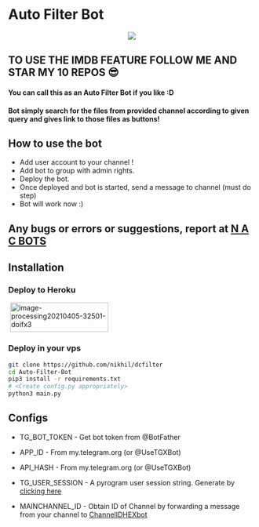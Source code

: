 # Auto Filter Bot

<p align="center">
  <a href="https://www.python.org">
    <img src="http://ForTheBadge.com/images/badges/made-with-python.svg">


  </a>  
</p>

## TO USE THE IMDB FEATURE FOLLOW ME AND STAR MY 10 REPOS 😎




#### You can call this as an Auto Filter Bot if you like :D
#### Bot simply search for the files from provided channel according to given query and gives link to those files as buttons!

## How to use the bot
* Add user account to your channel !
* Add bot to group with admin rights.
* Deploy the bot.
* Once deployed and bot is started, send a message to channel (must do step)
* Bot will work now :)



## Any bugs or errors or suggestions, report at [N A C BOTS](https://telegram.dog/nacbots)


## Installation

### Deploy to Heroku
<a href='https://svgshare.com/s/ZiE' ><img src='https://svgshare.com/i/ZiE.svg' title='' /></a>
<a href="https://heroku.com/deploy?template=https://github.com/nikhileasy/dcfilter"><img src="https://svgshare.com/s/ZiE" alt="image-processing20210405-32501-doifx3" border="0" height="60" width="200" align="center" /></a>
### Deploy in your vps
```sh
git clone https://github.com/nikhil/dcfilter
cd Auto-Filter-Bot
pip3 install -r requirements.txt
# <Create config.py appropriately>
python3 main.py
```

## Configs

* TG_BOT_TOKEN  - Get bot token from @BotFather

* APP_ID        - From my.telegram.org (or @UseTGXBot)

* API_HASH      - From my.telegram.org (or @UseTGXBot)

* TG_USER_SESSION  - A pyrogram user session string. Generate by [clicking here](https://repl.it/@SpEcHiDe/GenerateStringSession)

* MAINCHANNEL_ID - Obtain ID of Channel by forwarding a message from your channel to [ChannelIDHEXbot](https://telegram.dog/channelidhexbot)

